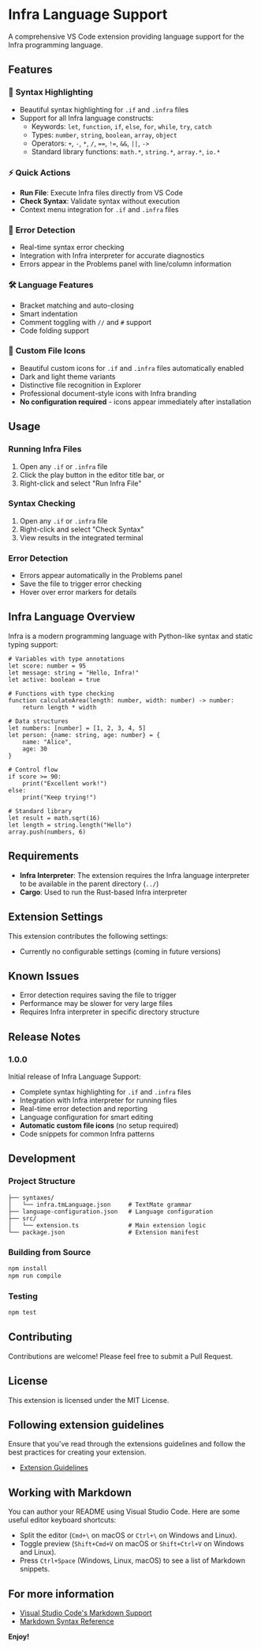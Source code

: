 # Infra Language Support

A comprehensive VS Code extension providing language support for the Infra programming language.

## Features

### 🎨 **Syntax Highlighting**
- Beautiful syntax highlighting for `.if` and `.infra` files
- Support for all Infra language constructs:
  - Keywords: `let`, `function`, `if`, `else`, `for`, `while`, `try`, `catch`
  - Types: `number`, `string`, `boolean`, `array`, `object`
  - Operators: `+`, `-`, `*`, `/`, `==`, `!=`, `&&`, `||`, `->`
  - Standard library functions: `math.*`, `string.*`, `array.*`, `io.*`

### ⚡ **Quick Actions**
- **Run File**: Execute Infra files directly from VS Code
- **Check Syntax**: Validate syntax without execution
- Context menu integration for `.if` and `.infra` files

### 🐛 **Error Detection**
- Real-time syntax error checking
- Integration with Infra interpreter for accurate diagnostics
- Errors appear in the Problems panel with line/column information

### 🛠️ **Language Features**
- Bracket matching and auto-closing
- Smart indentation
- Comment toggling with `//` and `#` support
- Code folding support

### 🎨 **Custom File Icons**
- Beautiful custom icons for `.if` and `.infra` files automatically enabled
- Dark and light theme variants
- Distinctive file recognition in Explorer  
- Professional document-style icons with Infra branding
- **No configuration required** - icons appear immediately after installation

## Usage

### Running Infra Files
1. Open any `.if` or `.infra` file
2. Click the play button in the editor title bar, or
3. Right-click and select "Run Infra File"

### Syntax Checking
1. Open any `.if` or `.infra` file
2. Right-click and select "Check Syntax"
3. View results in the integrated terminal

### Error Detection
- Errors appear automatically in the Problems panel
- Save the file to trigger error checking
- Hover over error markers for details

## Infra Language Overview

Infra is a modern programming language with Python-like syntax and static typing support:

```infra
# Variables with type annotations
let score: number = 95
let message: string = "Hello, Infra!"
let active: boolean = true

# Functions with type checking
function calculateArea(length: number, width: number) -> number:
    return length * width

# Data structures
let numbers: [number] = [1, 2, 3, 4, 5]
let person: {name: string, age: number} = {
    name: "Alice",
    age: 30
}

# Control flow
if score >= 90:
    print("Excellent work!")
else:
    print("Keep trying!")

# Standard library
let result = math.sqrt(16)
let length = string.length("Hello")
array.push(numbers, 6)
```

## Requirements

- **Infra Interpreter**: The extension requires the Infra language interpreter to be available in the parent directory (`../`)
- **Cargo**: Used to run the Rust-based Infra interpreter

## Extension Settings

This extension contributes the following settings:

* Currently no configurable settings (coming in future versions)

## Known Issues

- Error detection requires saving the file to trigger
- Performance may be slower for very large files
- Requires Infra interpreter in specific directory structure

## Release Notes

### 1.0.0

Initial release of Infra Language Support:
- Complete syntax highlighting for `.if` and `.infra` files
- Integration with Infra interpreter for running files
- Real-time error detection and reporting
- Language configuration for smart editing
- **Automatic custom file icons** (no setup required)
- Code snippets for common Infra patterns

## Development

### Project Structure
```
├── syntaxes/
│   └── infra.tmLanguage.json     # TextMate grammar
├── language-configuration.json   # Language configuration
├── src/
│   └── extension.ts              # Main extension logic
└── package.json                  # Extension manifest
```

### Building from Source
```bash
npm install
npm run compile
```

### Testing
```bash
npm test
```

## Contributing

Contributions are welcome! Please feel free to submit a Pull Request.

## License

This extension is licensed under the MIT License.

## Following extension guidelines

Ensure that you've read through the extensions guidelines and follow the best practices for creating your extension.

* [Extension Guidelines](https://code.visualstudio.com/api/references/extension-guidelines)

## Working with Markdown

You can author your README using Visual Studio Code. Here are some useful editor keyboard shortcuts:

* Split the editor (`Cmd+\` on macOS or `Ctrl+\` on Windows and Linux).
* Toggle preview (`Shift+Cmd+V` on macOS or `Shift+Ctrl+V` on Windows and Linux).
* Press `Ctrl+Space` (Windows, Linux, macOS) to see a list of Markdown snippets.

## For more information

* [Visual Studio Code's Markdown Support](http://code.visualstudio.com/docs/languages/markdown)
* [Markdown Syntax Reference](https://help.github.com/articles/markdown-basics/)

**Enjoy!**
